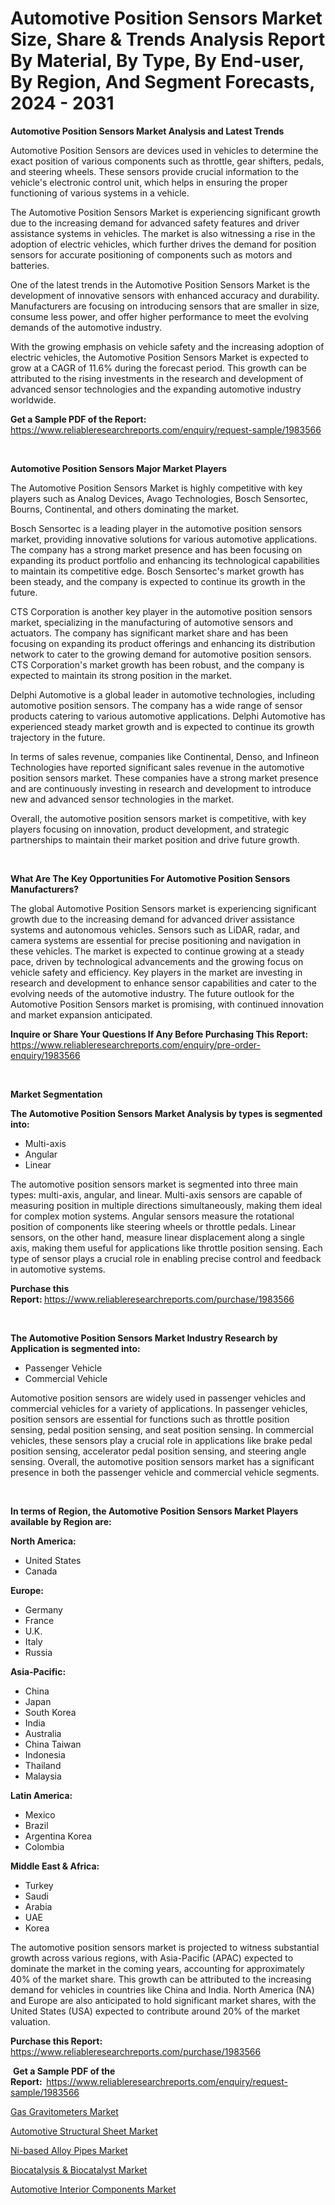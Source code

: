 <p><h1>Automotive Position Sensors Market Size, Share & Trends Analysis Report By Material, By Type, By End-user, By Region, And Segment Forecasts, 2024 - 2031</h1></p><p><strong>Automotive Position Sensors Market Analysis and Latest Trends</strong></p>
<p><p>Automotive Position Sensors are devices used in vehicles to determine the exact position of various components such as throttle, gear shifters, pedals, and steering wheels. These sensors provide crucial information to the vehicle's electronic control unit, which helps in ensuring the proper functioning of various systems in a vehicle.</p><p>The Automotive Position Sensors Market is experiencing significant growth due to the increasing demand for advanced safety features and driver assistance systems in vehicles. The market is also witnessing a rise in the adoption of electric vehicles, which further drives the demand for position sensors for accurate positioning of components such as motors and batteries.</p><p>One of the latest trends in the Automotive Position Sensors Market is the development of innovative sensors with enhanced accuracy and durability. Manufacturers are focusing on introducing sensors that are smaller in size, consume less power, and offer higher performance to meet the evolving demands of the automotive industry.</p><p>With the growing emphasis on vehicle safety and the increasing adoption of electric vehicles, the Automotive Position Sensors Market is expected to grow at a CAGR of 11.6% during the forecast period. This growth can be attributed to the rising investments in the research and development of advanced sensor technologies and the expanding automotive industry worldwide.</p></p>
<p><strong>Get a Sample PDF of the Report:&nbsp;</strong> <a href="https://www.reliableresearchreports.com/enquiry/request-sample/1983566">https://www.reliableresearchreports.com/enquiry/request-sample/1983566</a></p>
<p>&nbsp;</p>
<p><strong>Automotive Position Sensors Major Market Players</strong></p>
<p><p>The Automotive Position Sensors Market is highly competitive with key players such as Analog Devices, Avago Technologies, Bosch Sensortec, Bourns, Continental, and others dominating the market. </p><p>Bosch Sensortec is a leading player in the automotive position sensors market, providing innovative solutions for various automotive applications. The company has a strong market presence and has been focusing on expanding its product portfolio and enhancing its technological capabilities to maintain its competitive edge. Bosch Sensortec's market growth has been steady, and the company is expected to continue its growth in the future.</p><p>CTS Corporation is another key player in the automotive position sensors market, specializing in the manufacturing of automotive sensors and actuators. The company has significant market share and has been focusing on expanding its product offerings and enhancing its distribution network to cater to the growing demand for automotive position sensors. CTS Corporation's market growth has been robust, and the company is expected to maintain its strong position in the market.</p><p>Delphi Automotive is a global leader in automotive technologies, including automotive position sensors. The company has a wide range of sensor products catering to various automotive applications. Delphi Automotive has experienced steady market growth and is expected to continue its growth trajectory in the future.</p><p>In terms of sales revenue, companies like Continental, Denso, and Infineon Technologies have reported significant sales revenue in the automotive position sensors market. These companies have a strong market presence and are continuously investing in research and development to introduce new and advanced sensor technologies in the market.</p><p>Overall, the automotive position sensors market is competitive, with key players focusing on innovation, product development, and strategic partnerships to maintain their market position and drive future growth.</p></p>
<p>&nbsp;</p>
<p><strong>What Are The Key Opportunities For Automotive Position Sensors Manufacturers?</strong></p>
<p><p>The global Automotive Position Sensors market is experiencing significant growth due to the increasing demand for advanced driver assistance systems and autonomous vehicles. Sensors such as LiDAR, radar, and camera systems are essential for precise positioning and navigation in these vehicles. The market is expected to continue growing at a steady pace, driven by technological advancements and the growing focus on vehicle safety and efficiency. Key players in the market are investing in research and development to enhance sensor capabilities and cater to the evolving needs of the automotive industry. The future outlook for the Automotive Position Sensors market is promising, with continued innovation and market expansion anticipated.</p></p>
<p><strong>Inquire or Share Your Questions If Any Before Purchasing This Report:</strong> <a href="https://www.reliableresearchreports.com/enquiry/pre-order-enquiry/1983566">https://www.reliableresearchreports.com/enquiry/pre-order-enquiry/1983566</a></p>
<p>&nbsp;</p>
<p><strong>Market Segmentation</strong></p>
<p><strong>The Automotive Position Sensors Market Analysis by types is segmented into:</strong></p>
<p><ul><li>Multi-axis</li><li>Angular</li><li>Linear</li></ul></p>
<p><p>The automotive position sensors market is segmented into three main types: multi-axis, angular, and linear. Multi-axis sensors are capable of measuring position in multiple directions simultaneously, making them ideal for complex motion systems. Angular sensors measure the rotational position of components like steering wheels or throttle pedals. Linear sensors, on the other hand, measure linear displacement along a single axis, making them useful for applications like throttle position sensing. Each type of sensor plays a crucial role in enabling precise control and feedback in automotive systems.</p></p>
<p><strong>Purchase this Report:&nbsp;</strong><a href="https://www.reliableresearchreports.com/purchase/1983566">https://www.reliableresearchreports.com/purchase/1983566</a></p>
<p>&nbsp;</p>
<p><strong>The Automotive Position Sensors Market Industry Research by Application is segmented into:</strong></p>
<p><ul><li>Passenger Vehicle</li><li>Commercial Vehicle</li></ul></p>
<p><p>Automotive position sensors are widely used in passenger vehicles and commercial vehicles for a variety of applications. In passenger vehicles, position sensors are essential for functions such as throttle position sensing, pedal position sensing, and seat position sensing. In commercial vehicles, these sensors play a crucial role in applications like brake pedal position sensing, accelerator pedal position sensing, and steering angle sensing. Overall, the automotive position sensors market has a significant presence in both the passenger vehicle and commercial vehicle segments.</p></p>
<p>&nbsp;</p>
<p><strong>In terms of Region, the Automotive Position Sensors Market Players available by Region are:</strong></p>
<p>
    <p> <strong> North America: </strong>
        <ul>
            <li>United States</li>
            <li>Canada</li>
        </ul>
        </p> 
    <p> <strong> Europe: </strong>
        <ul>
            <li>Germany</li>
            <li>France</li>
            <li>U.K.</li>
            <li>Italy</li>
            <li>Russia</li>
        </ul>
        </p> 
    <p> <strong> Asia-Pacific: </strong>
        <ul>
            <li>China</li>
            <li>Japan</li>
            <li>South Korea</li>
            <li>India</li>
            <li>Australia</li>
            <li>China Taiwan</li>
            <li>Indonesia</li>
            <li>Thailand</li>
            <li>Malaysia</li>
        </ul>
        </p> 
    <p> <strong> Latin America: </strong>
        <ul>
            <li>Mexico</li>
            <li>Brazil</li>
            <li>Argentina Korea</li>
            <li>Colombia</li>
        </ul>
        </p> 
    <p> <strong> Middle East & Africa: </strong>
        <ul>
            <li>Turkey</li>
            <li>Saudi</li>
            <li>Arabia</li>
            <li>UAE</li>
            <li>Korea</li>
        </ul>
    </p>
    </p>
<p><p>The automotive position sensors market is projected to witness substantial growth across various regions, with Asia-Pacific (APAC) expected to dominate the market in the coming years, accounting for approximately 40% of the market share. This growth can be attributed to the increasing demand for vehicles in countries like China and India. North America (NA) and Europe are also anticipated to hold significant market shares, with the United States (USA) expected to contribute around 20% of the market valuation.</p></p>
<p><strong>Purchase this Report: </strong><a href="https://www.reliableresearchreports.com/purchase/1983566">https://www.reliableresearchreports.com/purchase/1983566</a></p>
<p>&nbsp;<strong>Get a Sample PDF of the Report:&nbsp;&nbsp;</strong><a href="https://www.reliableresearchreports.com/enquiry/request-sample/1983566">https://www.reliableresearchreports.com/enquiry/request-sample/1983566</a></p>
<p><strong></strong></p>
<p><p><a href="https://issuu.com/reportprime-2/docs/gas-gravitometers-market-size-2030.pptx">Gas Gravitometers Market</a></p><p><a href="https://github.com/okotobwrhuteie/Market-Research-Report-List-1/blob/main/automotive-structural-sheet-market.md">Automotive Structural Sheet Market</a></p><p><a href="https://flame-sidecar-702.notion.site/Ni-based-Alloy-Pipes-Market-Share-Market-New-Trends-Analysis-Report-By-Type-By-Application-By-En-22d8541a76704ca39d4b99ab68042282">Ni-based Alloy Pipes Market</a></p><p><a href="https://view.publitas.com/reportprime-1/biocatalysis-biocatalyst-market-growth-market-trends-covid-19-impact-and-forecasts-for-period-from-2023-2030/">Biocatalysis & Biocatalyst Market</a></p><p><a href="https://github.com/myacatherineblakecaczo9vcsw/Market-Research-Report-List-1/blob/main/automotive-interior-components-market.md">Automotive Interior Components Market</a></p></p>